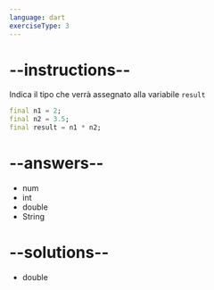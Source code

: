 ```yaml
---
language: dart
exerciseType: 3
---
```


# --instructions--

Indica il tipo che verrà assegnato alla variabile `result`
```dart
final n1 = 2;
final n2 = 3.5;
final result = n1 * n2;
```

# --answers--

- num
- int
- double
- String

# --solutions--

- double
